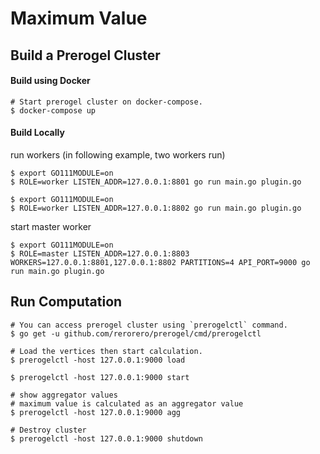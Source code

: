Maximum Value
====

## Build a Prerogel Cluster
#### Build using Docker
```$sh
# Start prerogel cluster on docker-compose.
$ docker-compose up
```

#### Build Locally
run workers (in following example, two workers run)
```$sh
$ export GO111MODULE=on
$ ROLE=worker LISTEN_ADDR=127.0.0.1:8801 go run main.go plugin.go
```
```$sh
$ export GO111MODULE=on
$ ROLE=worker LISTEN_ADDR=127.0.0.1:8802 go run main.go plugin.go
```
start master worker
```$sh
$ export GO111MODULE=on
$ ROLE=master LISTEN_ADDR=127.0.0.1:8803 WORKERS=127.0.0.1:8801,127.0.0.1:8802 PARTITIONS=4 API_PORT=9000 go run main.go plugin.go
```


## Run Computation

```$sh
# You can access prerogel cluster using `prerogelctl` command.
$ go get -u github.com/rerorero/prerogel/cmd/prerogelctl

# Load the vertices then start calculation.
$ prerogelctl -host 127.0.0.1:9000 load

$ prerogelctl -host 127.0.0.1:9000 start

# show aggregator values
# maximum value is calculated as an aggregator value
$ prerogelctl -host 127.0.0.1:9000 agg

# Destroy cluster
$ prerogelctl -host 127.0.0.1:9000 shutdown
```

